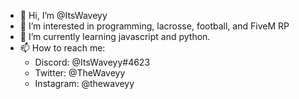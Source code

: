 - 👋 Hi, I’m @ItsWaveyy
- 👀 I’m interested in programming, lacrosse, football, and FiveM RP
- 🌱 I’m currently learning javascript and python.
- 📫 How to reach me:
  - Discord: @ItsWaveyy#4623
  - Twitter: @TheWaveyy
  - Instagram: @thewaveyy
<!---
ItsWaveyy/ItsWaveyy is a ✨ special ✨ repository because its `README.md` (this file) appears on your GitHub profile.
You can click the Preview link to take a look at your changes.
--->
